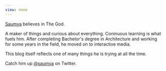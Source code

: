 ```yaml
---
view: none
---
```


[Saumya][1] believes in The God.

A maker of things and curious about everything. Coninuous learning is what fuels him. After completing Bachelor's degree in Architecture and working for some years in the field, he moved on to interactive media. 

This blog itself reflects one of many things he is trying at all the time.

Catch him up [@saumya][2] on Twitter. 


[1]: http://saumya.github.com
[2]: https://twitter.com/saumya
